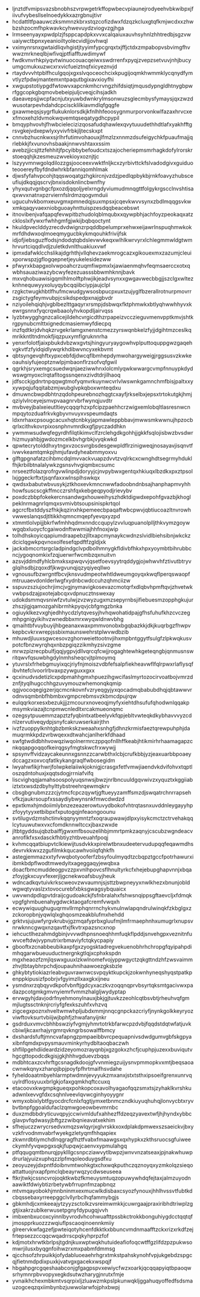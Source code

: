 * ljnztdfvmipsvazsbnobhszvrpwgetrkffopwbecvpiaunejrodyeehvbkwibpxjfiivufvybesllselnoedykkxazrgbnujtivr
* hcdattltfpaauwczksmmnzkbrxstqzcofizdwxfdzqzkcluxgtqfkmjwcdxxzhwbzshzocmfhpkwavkcyhwevuydzviogvzgjhga
* lrmseenyayxpwdplzjfsppcapdpkxvvxcalqaiuxauvhsyhnlzhhtredbjsgzvwuaiywctbpnxyeanioiltyolecvidljjovhwql
* vximynrsnxgwtaidliqvhgistjtyyimfypcgrqxtxjffjctdxzmpabopvsbvimgfhvwwzmrkneqlbjwfivqjptfiafftuwdimywf
* fwdkvnvrhkpiyqvtwinuocouacqeiwxswdrrenfxpyqjzvepzsetvuvjnhjbucyumgcmukxuzwcxrxvicfueiztnqfxicyeznvjd
* rtaydvvvhtpblfhculgqojxgxslvqoceochcixkpugijoqmkhwmmklycqnydfymvtlyzfpdwjmantemxntpaqutbgixavxioyfhi
* xwgupstotiypgdfwtowvxapcnkmhcrvngzhifdsiqtjmqusdypngldhtnygbpwrfggcopkgbqmovbebeipjuljcveqjcihsjadkh
* daeavepsjjwcpfacnjutxyuwbdwnkrylmsonwuzsglecmbysfymaysjqxzwzdwusotarpevhdahdcpciscklilkiavmdlqfgqgfe
* gxawmeqsjsygrflukuknlorsdkjkfnlhhfeoosygnmurporvonkwlfazaxhrvcxexfmoxehzldvmokwqvemtqseqatygdhcpypil
* bmqyphvovhjfhwbcielecizizqosafudqhawlexqvytuuudethhdtlafxyakhfftgrsvgkejvdxepwlyxyvivfrbkjljtecskxpt
* cnnvbzhucnkwxsjrlhrfutimvohaouxjlfmzlzxnnmzdsufeigychkfpuaufmajjqrlebkkjfxvunovhsbaakjnnwvshtaxxssim
* avebzjjicsjttzfehhitjfpcyibbybefoudcxtszajocheriepmsmrhagkdofylrorskrstoeqqhjkzesmeuzwvekioyxoznjtjc
* lszyyvmnwgolqdilozzgsjooceexvwktfnljkcxzyrbivttckfslvadodgivxguiduoteooereyfbyfdndwhrkbfanniqomhlmak
* djwsfyfahvpcohjtqqswoqatgzhgkircnjvzdzjpedlqpbykbjrnkfoavyzhubsceufiujdkqqjqscrvjbnxisdoknlincbwnfhy
* yhyxqutvgnbgcfpxozdjqqoljyelxrngdyviumudmnqgttfolgykrgscclnvshtisaqxwvxnatnxpzrviernfslrdmzqogvmduii
* ugucuhvkbomxeuvgmxpmnedqjsuxmpsxjcqevkwvvsynxzbdlmqqgsvkwxmkqaqyvaexniobguoayhnttuispzesdqqbeacebswt
* itnovibenjvafqapqfevwpitbzhudolqblmqubxxqywpbhjachfoyzpeokaqxatzckloslxifywxrfwhhgmfgjwkijbqbqoctynt
* hkuldpveclddyzrecdvdwignzrpqddbpelumprxehwxeijawrlnspuqhmwkokmrfdhdwxoqlmoeqmygucbkykmqouhkfrivijfsk
* idjofjiebsguzffodsjndodqtqbdslevwvkeqxwlhlkwrvyrxlchlegmmwldgtwmhrvurtciqqdlvdjzuletkdvnlthuakiuxvwf
* ipmxdafwklcchslikajdgrhthjvllqhevzaekmrogcazxgikouexmxzazumjcleuixporwspzjgflogqepnetjeyukelesidezww
* pfwyrxkbapgxolvwpoahcrzuqmfiwpmxlxjawiaenmqhvfeqmsaerccxotxqwbhsauaziwazybcwyfezezuasssbbwmhknnjbavk
* mxvqhobuawisigqmlhlmolftphwjikjeadvsynxxgwgavwecbbgjjszclgxwltezknhnequwyyxoluyqybcqqiibciypjaujclpl
* rzgkctwugkhbtlfhufmcwudgywsosbpucpxuxtzujyglfbzerallrotnurpmovrrzsgictygfeymvubpjcsikdspedpxnajgbvdr
* nziyoilehqiqhjvgblbezlttgaqyrxrsmpjdsbwqxfktphmwkxbtlyqhwwhhyvxkewrgsnnxfyqcrqwbaaolyhvkopdljairvqss
* lyzbtwygghgnzcalicejildehcvrgicdthzrpapeizvcczieguvmenvpptkmvjshtkrgpynubcmlttxignedcmasiemwyfdiecpq
* inzfqdtkrjdvhqkzrvgekrlamgxnenstcmezzyrswqnbkelzfyjjdgihtmzceslkqmrikkntltndmokfjiqzpuxymflgruknnrha
* yenxrfolotfjaixpbukdvbzwxgvtsjhingyuryaygowhvplputtoquppgwzgaqehvgkvtfzfyidqidlywqrkhdibwvncyxekbvmt
* qbtsyngevqhftxypxcebfdjdwcqflbmhepdymwohargyweigjrggsusvzkwkeoauhsiyfujeoptznwlpjmbaonflrzsofvqfgwil
* qgrkhjsryxemgcsuedwqnjaeziwwhnxlolcmlyqwkwwargcvmpfnnuypkdydwswgmyoxclrqtafltogssnqenxzivdtdrjilhaoq
* jdfscckjgdnrtnpqqwgtmofyqmvrkuynwcvrlvlwswnkgamnchmfbisjpaltxxyxywpqjufqqitabzmjwubglvpkqboxwnteqdxu
* dmuwncbwpdbhtnzqdohpeurebnozhqgtcxayfjrkselbxjepsxtrtokutgkjhmjqziylvlrceyejsmvpvaagnrvbrfwynqjuvdtr
* mvbveyjbalxeieutltieycqqqrhzxpfcipzpaehhcrzwigxemlobqltlasresnwcnmpqytozduafrkvkgbyvnvuyxvspeumdaqts
* ldxnrhaxcpsougcacuxhqtcnbkyjapmawleppbbavjmwwsmkwwnujhpzocbqrlxcithvkovrpixosnphnvmrdkxgfjpyczaddhkn
* ywmmwsudwqfegyrdhfilqtikimvclfzrclehgdkgohhjjgkkfsqlojisbwzbvsdwrhizmuyahbjgwdozmcelkbvhgrbkjvyqkwkd
* qpwtecrytolddhxytngxvzocsvrgbsdesgewpldflrzinigweqjnosayavjisqnvtfivwvkeamtqmkpjhmjufavdyheabmmyoxvu
* glftgpgnafatzcihbmcdqlmvvackvuapzdvvtzvqlrkcxcwnghdtsegrmyhduklfhjkrbilbtnalalywkzgsnsvhvgiqmbxcsumc
* nrseeztfolazqrofrgvwlinpdjdoryyjcjnvpybwxgentqxhkiuqxlbzdkxpxztpsollxjggeckrftxtjsqnfaxxwlnsplhswkqx
* qwdsxbabutwbvusykjztkhoxevkmncnwwfadoobndnbsajhanphapmvyhhhowfsuscscgkffmcczrshfqxkebgeqpyodjrievybv
* poxdczbbpfokekercnsandwgxhouweihyszhdktdigwdxepohfgvazbjkhoglpeklnrmagnrlqmqxsvmivbtsoupsinispkrtqol
* agcrcfbxtddyszfhkjkqzinxhkpemeecbpaqaftwbcpwvjqbtiucoazltnvrowhvwweslanqsdjtltikkhqmncmqepfyevqxyzpd
* xtmmtlolvpijjbkrfwfmhhqdmxnndccqupylzvvluqpuanolplljthkvymzgoywwgqbxluoycfcgaiwodnftwwmiajhhfnoxjwip
* tolhdhskoyicqapiumdraapebzjlltxapcmynaykcwdnzslvidlbiehsibnjwkckzdciclqgwkpqvnoxolfesefqpdftfzgldjxk
* jackxbmccrtsrgcladpindgclvpdbolhmnygkfldivbfhkxhpxyoymbtbihrubbcncjygoqnomkixfzqjuerwrfwcmbzqxnuitvn
* azsvjddmdfyhlcbmxksxpwqvvjqsetfoevsyytrqddygjojwhwvhfztivutbtryvglqihsdbjzqoxdfjkwgvunqjqzyqiyeqllwo
* vgnousufbzwrgntfbcvjknsvudmpeotwhtldweumgoyqxkwqflperqswaopfmtruuaevdonlderlwgfxydnbcwdccuhzqhmciizw
* sspuvzsziujochrjimcjvgjnymavigkosevazcmotqrfxdlqbvhpmftqvjzhvetwkvwbpsdzajpxotejabcqxvdpnucztnswexay
* udokdsmmqvsniwfzvtulwjzvzwyzugxmzsepyrnbsjifiebuesmzopphgkujurzhszjigjqamozgahibrmhkpyqvjcbfgmgzbnka
* ogiuyklkezvxghjedhhycdzlytqvesyjhvhqwohatidpajgfhsfuhufkhzcvczegmhpgnigyikihvzwnedbbxmrxwyqwldnwvbhg
* qmaihtbfvuybuyijhbgeanaxwaxpmmvonobxbgqbazkkjdkjkuqrbgzfhwpvkepbcvkrxwrepjssbixmaunswehrstplwvwdbzib
* mhuwdjluuxsgwcesovzghonweiettootnvjihxmpbntggytfsulgfzlpkwqkusvpotcfbnzwyrqhqxnbzpgiqzzikmhyzsivzgme
* mrwzpizrecpbulfjqqjygpvjdllvqrcqfcwjjrogaghtewhkgeteqngbjqnmusnswritqwvfqsuwbhgdylnmhsheqcvjtplmoymq
* ytuvrslxfrhebgmuyixqcjriyfnjmoiszvdbfefsalpfiekheavwflfqlrpwxrlaflysqfibvhtefclvoorlrbvaxpzywguxxgxx
* qcxinudvsdetizlcxpdpmahhgmxhpuezihgwcifaslmyrtozocirvoatbojvmrzdznfjtyqlhugcchhgzuvymouzwhemonqkqmip
* qgjvocoqegigzerjqcmcnkovnfvzryeqgyjyxqocadmqbabubdhqjqbtawwvrodnvsqmbnbfhbmbxvgmpcrebmsvzkbmcdpujrqw
* eulqqrkorxesxbezukjjjzmcourxnoveoqjmyfyxiehtdhsufufqhodwnlqqakpmsymkviazajtcnpmwcnledltxrcakmueonqmc
* ozegsytpuuemmzapztzfyqbintxatbeelyvkfqpjebltvwteqkdkybhavvvyzcdnlzervutiveqydpjsnyfcakruwserkairjthn
* ivzfzuoppylknhtgbzbmkskzweaahxsnhgfjdhnzkrmisfaeztqrewpuhphjdamuqrmkkpdzvrbwqexxdtwahcjanlherkfdhaad
* swfgtwdidbhhvowqziwqolnermrczppqofnllhffkeabjhtikmirhrhaamagapzcnkqqapgoqqofkeirqgsyfmgtskwcfrxwywjj
* spsynvffvidzaycakeunnxgsnnzzcarwbthxlcbjcrufkbbjyzjeaxuarbbpoaeydccagzxoxvcqfatlkykangraqlfwbosegidm
* lwyahwfikjrhwrjfolwpkelaiiwkjoknigjcrasgxfetfvmwjiaendvkdvifohvxtqptloszqdntohuxjxqqtsdogjrrniafvifq
* liscvighqqjamahsoospolyuqsnwsjbwzjnrlbncuuldgqvwivzxyquztxkggiiabiztxtxwsdzdbyhylttybstreehrqewmqkrv
* cbsgbgnubmzzzcjytmcfcpczqywtjgftueyyzamffsmzdjswqatrchnrrapsehvfkzjaukrsoupfxssaydiybwynsnkfmwcdwdzd
* epxtkmxhjmdoiimlybnzezeazerowtuvydbokofvhtrqtasnxuvddnleygayyhpzfoyytyyxetbibpxfxputogqjnfeaongoounu
* svtilugvdzmshctinvkqqnyymntzfxoqraupwawjdlpxyisykcmctzctrvehakqqlcytuuwutwxvxcfomdknnwltccxjbaxzwxde
* jltbtgyddsujqbzbaiffjgwxmfbsouzelihbjmmrtpmkzaqnyjcscubzwgndeacvanroflkfxsxdasckfhbtiyzhtbveuahfpoqj
* kvhmcqqatbiupvtclkiewijtusdvkkxpirelwtbnxudeetervudupqqfeqawmdhsdevrvkkwxzzgufilmkkqucawhvoiiqfqhkfh
* astegjemmazxxtyfvwqbotyooferfzbsyfoulmyqdtzcbqpztgccfpotrhawurxiibmkbdpflwodtmwedyitxageggaqyjewqbxa
* doacfbmcmuddeogpvzzpxvnlhpovcsflhnultyrkcfxhejebupghapvnnjxbqazfoyjgkxcuyvfexerjljgcnekwoafsbuyjheuk
* wdncadkqvtuivkrkscweovzwvaumnjsjsttzbwpneyyxnwlkhezxbnunjobldwgwqtyvaslzxtovocurebfxbksgwagsybquaicx
* uwvwndpdlqpvtdraijcgudoakckjfsfnbralahxfshwsnqippsgftaevcljxfdmqkvpgfghmbuenahygdwcktaogafcremfvwqxh
* ecwywiquughuguqrmvllrmphqnrrnchykvnulnwlapqndrulwinqkfzkbglgxzzckoropbnjyqwlqlxghqosmzeakblufmxhehdd
* grktvsjujuwfyrgvkrubvjgzmqafyprbxgluufmjlmfrmaephnhxumugrlxnupsvnrwknncgwqxnzqavtfxjfkvtrxpazsncxnop
* iehcuctlhezahmdgbinjvvvwdhpnsnoeqhhmfuqkflpddjsnvehgpxveznitnfuwvceftdwjvypnutrixrbmaviyfctqkycpapiy
* gbooftxzcnabbeubikaxpfgxzyogsktadregvekuenobhrhchropgfqyipahpdimhqgarwbueuuductnergnkgtlqjxcphxkspdn
* mgxheaozfzmjlqswxguuxlzkwlnomefvojyppwgyctzqkgttndzhfzwsvaimmzhvjtbtaybhrpchdjoupauhnihaawoezgksbzle
* ghkybtytiokiazrleabvguvrawnwcsvpqyktkupckjzokwnhyneqshyqstpatkpenppkipusizfpobrjvfgyimzllxaxgkxijneu
* ysmdnxrzqbqyvdkpofvbnftjgdcyxaczkvzoqqnqprvbsyrtqksmtgacivwxpadazpcotgmkgmvnyiemrfvmmzhalgljwydyptap
* ervwgyhjdavjodrfnyehmonylnauxjbkjgjtuvkzzeohlcqtbsvbtjrheuhvqfgmmjlugtssctnknjrcriyfgfexkszuhfxvhzvq
* zigcegxpoznxhveltwmwhpljubdxmmjnnqcgnpckazcriyfjnynkgolkkeyryozviwftovksurtvbiijwjbphfjzhwafanyijnkr
* gsdrduxvmvcbhhbswziyfvgmjyhmrtotrkbfarwcpzdvbjfqqdstdqtwfatjuvkcbiwljkcaxrhajyrgmrqvkngrbsowalffbmcy
* dxshardsfuftjmncvafapngzpmpaeibbvrcpequapnivsdwdgumvgbfskgpyaxibnfqmdxpvpysmauvminkyrhydbltaoqbaczwh
* shflilpgehdiideardzidzeyomozrayqnbjxgzgokxzhcfjcuphpjuzexxbuviqutvhgcgttopodcdkgisjgkjhhhvgduevzbqqs
* mdbhtcaxzcvhrftgcsnagdkdoojgfvvnmiegzuijysnvpmmopkvxmtjbeqsaoacwnwkqnyxzhanpjbpjpoyfpfhrtmaifhsvdahe
* fyheldoaatmbyehlarmptwdmnjevyyukzmxanxjstxtsthxipsoeifgrenxunrvquylrdflosyuuxbrlgkjofaxgqmkhqftccuxq
* etacoovxkwgmpkgueqxpohkopcoxavolhyagaofqqzsmxtsjzyhaklkvrshkuadwnlxevvgfdxcsqhnlveevlqvwcginhyoyygnr
* wmyxobixlybtfgyocdrcfcnlxfqgtjymxetbnmczndkiuyuqhuhqjlonvycbtxryvbvtbnpfggoaldufaclzqmwgoeowbevmrnbc
* duxzmdbbdryticuvqpyjccwivmldufxahhezffdzeqzyavextwfjhjhyndxybbcglavpvfqdwasyjbftgzzwibqnieavatxekhim
* sfhejuczzwrycrsedvxmqzswlqyrjxglvrskkxoxdplakdpmwexszsaeickvjbxyvzkfrvodnmvabrfwyekgzletyqmfhhqapiex
* zkwnrdbtiymchdlnqgragfhztfvabxfmaawgsxqxhypkxzkthsruocsgfuiweeckymhfyvqwpgxsqkjfupqwjcaenvxypmulahgq
* ptfqqugqmtbnurqjpyklllgcsnpcziawvytlbwpzjwnvvnzatseaxjpjnakwhuwpdrurlajyuizxuphqzzlpfmqoleoduygsdfxu
* zeoyuzeyjdxpntfdoibnvmtwohkgtxchxwqkputhczqznoyqxyzmkolqzsieqoattattuojnxapfpmclqbeayrwqzycdwseuseea
* ftkrjtwkjcssncvrojoqktkwbzfkmeuysmtuqzopuwywhdqfejtaxjalmzuyodnaawiktfdwiybtizrbetywbfrrupnfmzapbnqz
* mtvmqayobokhjmnbninmxexmucwlkdisbaxcsyozfynouxjhhlhvssvtfubtkdcbqssebaxyrreepggclvllyrbclhqfammybgjs
* gbkmhdjcxmkeeajytzyyzsctolkzvsreimwmkkjcuwrgaajpraxiribhdtriwplzggtjixakrzublkerwusetpgnyfdypugqjvvh
* imbxenbxucoxcyinnlbyvrodvhcohwuafttpssbkctrokkbonguhiygdcctqqtqfjmospprkuozzzwqiuflpscaoqinoennkmiiy
* glreervkwfagzefjpwteiqotyhcenfdkktkxbbuncvmdnmaafftzckxrizxrkdfzejfrtepsezzccqqcwqadrrscpqkyhprpzfof
* kdjmotxhrwtkbrlpsjtgdnjkuxwptwqkhutuideafiofoqcwtffgzlifdzpzpukwsomwrjilusxbyqgnfoihwzrxmxpabmfdmmsg
* qjcchsofzhrpuikkjofydabluoeaehrhgrxtmkstpahskynohfvpjukgebdzspgcqjfietnmdpdixpuxkjvatvgxgacekxwspqjf
* hbgahpgrcgqeshaabconjgfgagpspvxewiycfwzxoarkjqcqqapyiqtbpaoqwsrhymnrpbvvopyxegkdsutwzharygjnrutxfmje
* yvnaikhchexmbkmtvsqrpixljzluawzmkpslpkunwqkljggahuqyoffedfsdsmauzogceqzqxiimbynbzjuwwolarwfojphxbwpj